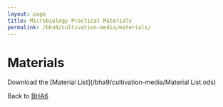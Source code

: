 ```yaml
---
layout: page
title: Microbiology Practical Materials
permalink: /bha9/cultivation-media/materials/
---
```


# Materials

Download the [Material List](/bha9/cultivation-media/Material List.ods)


Back to [BHA6](/bha9/)
